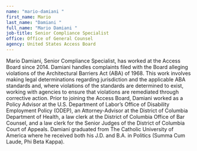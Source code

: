 ```yaml
---
name: "mario-damiani "
first_name: Mario
last_name: "Damiani "
full_name: "Mario Damiani "
job-title: Senior Compliance Specialist
office: Office of General Counsel
agency: United States Access Board
---
```

Mario Damiani, Senior Compliance Specialist, has worked at the Access Board since 2014. Damiani handles complaints filed with the Board alleging violations of the Architectural Barriers Act (ABA) of 1968. This work involves making legal determinations regarding jurisdiction and the applicable ABA standards and, where violations of the standards are determined to exist, working with agencies to ensure that violations are remediated through corrective action. Prior to joining the Access Board, Damiani worked as a Policy Advisor at the U.S. Department of Labor’s Office of Disability Employment Policy (ODEP), an Attorney-Advisor at the District of Columbia Department of Health, a law clerk at the District of Columbia Office of Bar Counsel, and a law clerk for the Senior Judges of the District of Columbia Court of Appeals. Damiani graduated from The Catholic University of America where he received both his J.D. and B.A. in Politics (Summa Cum Laude, Phi Beta Kappa).
